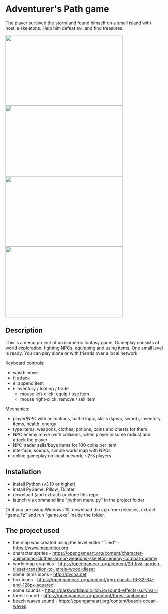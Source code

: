 # Adventurer's Path game

The player survived the storm and found himself on a small island with hostile skeletons. Help him defeat evil and find treasures.

<img src="https://github.com/lestec-al/isometric-fantasy-game/raw/main/graphics/pic_game_1.png" width="375" height="225"/>  <img src="https://github.com/lestec-al/isometric-fantasy-game/raw/main/graphics/pic_game_4.png" width="375" height="225"/>
<img src="https://github.com/lestec-al/isometric-fantasy-game/raw/main/graphics/pic_game_5.png" width="375" height="225"/>  <img src="https://github.com/lestec-al/isometric-fantasy-game/raw/main/graphics/pic_game_6.png" width="375" height="225"/>

## Description

This is a demo project of an isometric fantasy game. Gameplay consists of world exploration, fighting NPCs, equipping and using items. One small level is ready. You can play alone or with friends over a local network.

Keyboard controls:
- wasd: move
- f: attack
- e: append item
- i: inventory / looting / trade
    - mouse left-click: equip / use item
    - mouse right-click: remove / sell item

Mechanics:
- player/NPC with animations, battle logic, skills (spear, sword), inventory, items, health, energy
- type items: weapons, clothes, potions, coins and chests for them
- NPC enemy move (with colisions, when player in some radius) and attack the player
- NPC trader sells/buys items for 100 coins per item
- interface, sounds, simple world map with NPCs
- online gameplay on local network, ~2-3 players


## Installation

- install Python (v3.10 or higher)
- install PyGame, Pillow, Tkinter
- download (and extract) or clone this repo
- launch via command line "python menu.py" in the project folder

Or if you are using Windows 10, download the app from releases, extract "game.7z" and run "game.exe" inside the folder.


## The project used

- the map was created using the level editor "Tiled" - https://www.mapeditor.org
- character sprites - https://opengameart.org/content/character-animations-clothes-armor-weapons-skeleton-enemy-combat-dummy
- world map graphics - https://opengameart.org/content/2d-lost-garden-tileset-transition-to-jetrels-wood-tileset
- some items icons - http://dycha.net
- box icons - https://opengameart.org/content/jrpg-chests-16-32-64-and-128px-squared
- some sounds - https://darkworldaudio.itch.io/sound-effects-survival-i
- forest sound - https://opengameart.org/content/forest-ambience
- beach waves sound - https://opengameart.org/content/beach-ocean-waves